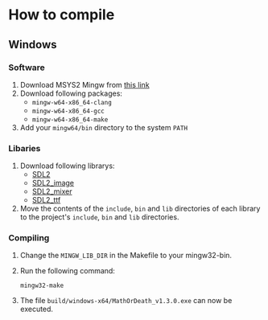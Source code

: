 # How to compile

## Windows

### Software

1. Download MSYS2 Mingw from [this link][msys2-link]
2. Download following packages:
    * `mingw-w64-x86_64-clang`
    * `mingw-w64-x86_64-gcc`
    * `mingw-w64-x86_64-make`
3. Add your `mingw64/bin` directory to the system `PATH`

### Libaries

1. Download following librarys:
    * [SDL2][sdl2-link]
    * [SDL2_image][sdl2_image-link]
    * [SDL2_mixer][sdl2_mixer-link]
    * [SDL2_ttf][sdl2_ttf-link]
2. Move the contents of the `include`, `bin` and `lib` directories of each
library to the project's `include`, `bin` and `lib` directories.

[msys2-link]: https://github.com/msys2/msys2-installer/releases/download/2024-12-08/msys2-x86_64-20241208.exe
[sdl2-link]: https://github.com/libsdl-org/SDL/releases/download/release-2.30.6/SDL2-devel-2.30.6-mingw.tar.gz
[sdl2_image-link]: https://github.com/libsdl-org/SDL_image/releases/download/release-2.8.2/SDL2_image-devel-2.8.2-mingw.tar.gz
[sdl2_mixer-link]: https://github.com/libsdl-org/SDL_mixer/releases/download/release-2.8.0/SDL2_mixer-devel-2.8.0-mingw.tar.gz
[sdl2_ttf-link]: https://github.com/libsdl-org/SDL_ttf/releases/download/release-2.22.0/SDL2_ttf-devel-2.22.0-mingw.tar.gz

### Compiling

1. Change the `MINGW_LIB_DIR` in the Makefile to your mingw32-bin.
2. Run the following command:

    ```shell
    mingw32-make
    ```

3. The file `build/windows-x64/MathOrDeath_v1.3.0.exe` can now be executed.
